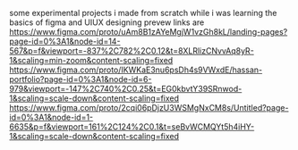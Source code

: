 some experimental projects i made from scratch while i was learning the basics of figma and UIUX designing
prevew links are
https://www.figma.com/proto/uAm8B1zAYeMgjW1vzGh8kL/landing-pages?page-id=0%3A1&node-id=14-567&p=f&viewport=-837%2C782%2C0.12&t=8XLRlizCNvvAq8yR-1&scaling=min-zoom&content-scaling=fixed
https://www.figma.com/proto/IKWKaE3nu6psDh4s9VWxdE/hassan-portfolio?page-id=0%3A1&node-id=6-979&viewport=-147%2C740%2C0.25&t=EG0kbvtY39SRnwod-1&scaling=scale-down&content-scaling=fixed
https://www.figma.com/proto/2cqi06pDjzU3WSMgNxCM8s/Untitled?page-id=0%3A1&node-id=1-6635&p=f&viewport=161%2C124%2C0.1&t=seBvWCMQYt5h4iHY-1&scaling=scale-down&content-scaling=fixed
